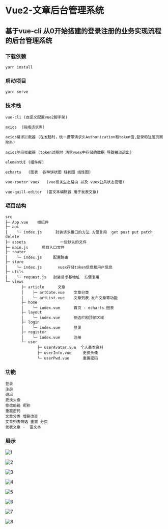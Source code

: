 # Vue2-文章后台管理系统

## 基于vue-cli 从0开始搭建的登录注册的业务实现流程的后台管理系统

### 下载依赖

```
yarn install
```

### 启动项目

```
yarn serve
```

### 技术栈
```
vue-cli (自定义配置vue2脚手架)

axios  (网络请求库)

axios请求拦截器 (在发起时，统一携带请求头Authorization和token值,登录和注册页面除外)

axios响应拦截器 (token过期时 清空vuex中存储的数据 导致被动退出)

elementUI (组件库)
 
echarts   (图表  各种饼状图 柱状图 线性图)

vue-router vuex   (vue相关生态路由 以及 vuex公共状态管理)

vue-quill-editor  (富文本编辑器 用于发表文章)

```

### 项目结构
```
src
├─ App.vue    根组件
├─ api 	
│    └─ index.js      封装请求接口的方法 方便复用  get post put patch delete
├─ assets	            一些默认的文件
├─ main.js  	项目入口文件
├─ router
│    └─ index.js     配置路由 
├─ store
│    └─ index.js	   vuex存储token信息和用户信息
├─ utils
│    └─ request.js   封装请求基地址  方便复用
└─ views
       ├─ article      文章
       │    ├─ artCate.vue    文章分类
       │    └─ artList.vue    文章列表 发布文章等功能
       ├─ home
       │    └─ index.vue      首页 - echarts 图表 
       ├─ layout	
       │    └─ index.vue      侧边栏和顶部区域
       ├─ login
       │    └─ index.vue      登录
       ├─ register
       │    └─ index.vue      注册
       └─ user
              ├─ userAvatar.vue  个人基本资料
              ├─ userInfo.vue     更换头像
              └─ userPwd.vue	  重置密码
```
### 功能
```
登录
注册
退出
更换头像
修改邮箱 昵称
重置密码
文章分类 增删改查
文章列表筛选 重置 分页 
发表文章 -  富文本
```
### 展示

![1](https://user-images.githubusercontent.com/113281531/196359659-52f62f18-b3ce-4dd2-b8fe-f674adc72b90.png)

![2](https://user-images.githubusercontent.com/113281531/196359673-84efac0c-ade5-4ea3-837f-fbf4f233fb15.png)

![3](https://user-images.githubusercontent.com/113281531/196359678-99dcc56e-f366-4dd5-a757-86afee00ce54.png)

![4](https://user-images.githubusercontent.com/113281531/196359688-c390ccf3-d023-4aab-a128-980699017f6b.png)

![5](https://user-images.githubusercontent.com/113281531/196359693-b5767e0f-333f-4cd7-aeb7-d851cb725103.png)

![6](https://user-images.githubusercontent.com/113281531/196359702-04941832-76b3-450a-87ca-e42e9eab655c.png)

![7](https://user-images.githubusercontent.com/113281531/196359706-6a6eea64-2c51-4b62-b04a-524e1f9886cf.png)

![8](https://user-images.githubusercontent.com/113281531/196359710-db298cf5-612c-488e-9ea5-71fa5f1736ce.png)